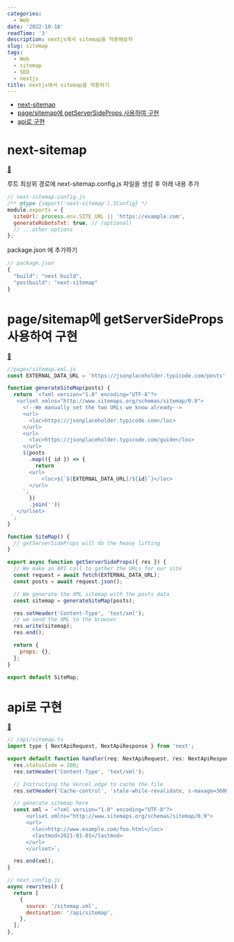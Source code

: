 ```yaml
---
categories:
  - Web
date: '2022-10-18'
readTime: '3'
description: nextjs에서 sitemap을 적용해보자
slug: sitemap
tags:
  - Web
  - sitemap
  - SEO
  - nextjs
title: nextjs에서 sitemap을 적용하기
---
```


- [next-sitemap](#next-sitemap)
- [page/sitemap에 getServerSideProps 사용하여 구현](#pagesitemap에-getserversideprops-사용하여-구현)
- [api로 구현](#api로-구현)

# next-sitemap

[🔗](https://www.npmjs.com/package/next-sitemap#installation)

루트 최상위 경로에 next-sitemap.config.js 파일을 생성 후 아래 내용 추가

```javascript
// next-sitemap.config.js
/** @type {import('next-sitemap').IConfig} */
module.exports = {
  siteUrl: process.env.SITE_URL || 'https://example.com',
  generateRobotsTxt: true, // (optional)
  // ...other options
};
```

package.json 에 추가하기

```javascript
// package.json
{
  "build": "next build",
  "postbuild": "next-sitemap"
}
```

# page/sitemap에 getServerSideProps 사용하여 구현

[🔗](https://nextjs.org/learn/seo/crawling-and-indexing/xml-sitemaps)

```javascript
//pages/sitemap.xml.js
const EXTERNAL_DATA_URL = 'https://jsonplaceholder.typicode.com/posts';

function generateSiteMap(posts) {
  return `<?xml version="1.0" encoding="UTF-8"?>
   <urlset xmlns="http://www.sitemaps.org/schemas/sitemap/0.9">
     <!--We manually set the two URLs we know already-->
     <url>
       <loc>https://jsonplaceholder.typicode.com</loc>
     </url>
     <url>
       <loc>https://jsonplaceholder.typicode.com/guide</loc>
     </url>
     ${posts
       .map(({ id }) => {
         return `
       <url>
           <loc>${`${EXTERNAL_DATA_URL}/${id}`}</loc>
       </url>
     `;
       })
       .join('')}
   </urlset>
 `;
}

function SiteMap() {
  // getServerSideProps will do the heavy lifting
}

export async function getServerSideProps({ res }) {
  // We make an API call to gather the URLs for our site
  const request = await fetch(EXTERNAL_DATA_URL);
  const posts = await request.json();

  // We generate the XML sitemap with the posts data
  const sitemap = generateSiteMap(posts);

  res.setHeader('Content-Type', 'text/xml');
  // we send the XML to the browser
  res.write(sitemap);
  res.end();

  return {
    props: {},
  };
}

export default SiteMap;
```

# api로 구현

[🔗](https://vercel.com/guides/how-do-i-generate-a-sitemap-for-my-nextjs-app-on-vercel)

```javascript
// /api/sitemap.ts
import type { NextApiRequest, NextApiResponse } from 'next';

export default function handler(req: NextApiRequest, res: NextApiResponse) {
  res.statusCode = 200;
  res.setHeader('Content-Type', 'text/xml');

  // Instructing the Vercel edge to cache the file
  res.setHeader('Cache-control', 'stale-while-revalidate, s-maxage=3600');

  // generate sitemap here
  const xml = `<?xml version="1.0" encoding="UTF-8"?>
      <urlset xmlns="http://www.sitemaps.org/schemas/sitemap/0.9"> 
      <url>
        <loc>http://www.example.com/foo.html</loc>
        <lastmod>2021-01-01</lastmod>
      </url>
      </urlset>`;

  res.end(xml);
}
```

```javascript
// next.config.js
async rewrites() {
  return [
    {
      source: '/sitemap.xml',
      destination: '/api/sitemap',
    },
  ];
},
```
